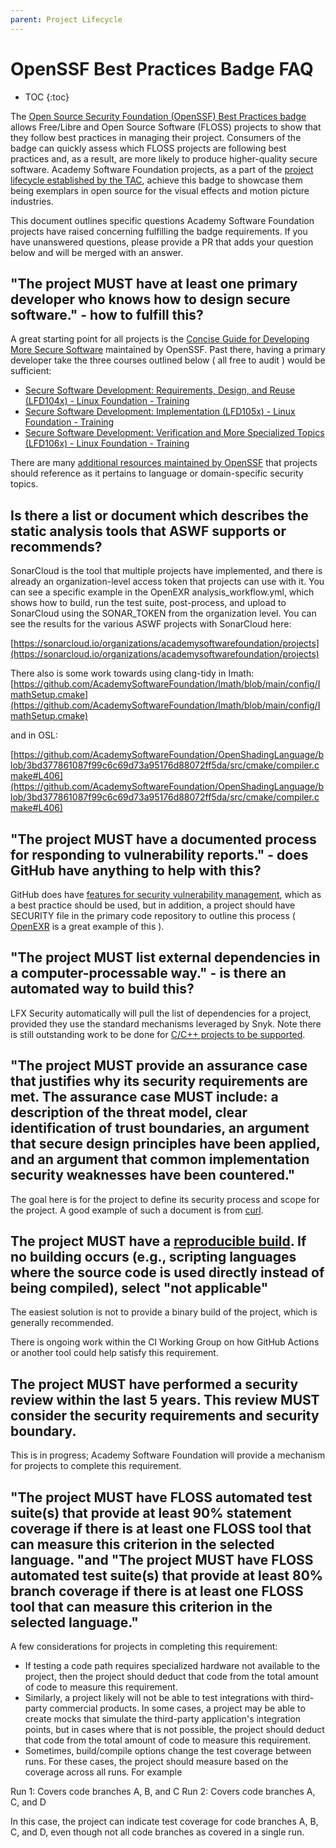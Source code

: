 ```yaml
---
parent: Project Lifecycle
---
```


# OpenSSF Best Practices Badge FAQ

* TOC
{:toc}


The [Open Source Security Foundation (OpenSSF) Best Practices badge](https://bestpractices.coreinfrastructure.org/en) allows Free/Libre and Open Source Software (FLOSS) projects to show that they follow best practices in managing their project. Consumers of the badge can quickly assess which FLOSS projects are following best practices and, as a result, are more likely to produce higher-quality secure software. Academy Software Foundation projects, as a part of the [project lifecycle established by the TAC](lifecycle), achieve this badge to showcase them being exemplars in open source for the visual effects and motion picture industries. 

This document outlines specific questions Academy Software Foundation projects have raised concerning fulfilling the badge requirements. If you have unanswered questions, please provide a PR that adds your question below and will be merged with an answer.

## "The project MUST have at least one primary developer who knows how to design secure software." - how to fulfill this?

A great starting point for all projects is the [Concise Guide for Developing More Secure Software](https://github.com/ossf/wg-best-practices-os-developers/blob/main/docs/Concise-Guide-for-Developing-More-Secure-Software.md) maintained by OpenSSF. Past there, having a primary developer take the three courses outlined below ( all free to audit ) would be sufficient:

- [Secure Software Development: Requirements, Design, and Reuse (LFD104x) - Linux Foundation - Training](https://training.linuxfoundation.org/training/secure-software-development-requirements-design-and-reuse-lfd104/) 
- [Secure Software Development: Implementation (LFD105x) - Linux Foundation - Training](https://training.linuxfoundation.org/training/secure-software-development-implementation-lfd105/) 
- [Secure Software Development: Verification and More Specialized Topics (LFD106x) - Linux Foundation - Training](https://training.linuxfoundation.org/training/secure-software-development-verification-and-more-specialized-topics-lfd106/)

There are many [additional resources maintained by OpenSSF](https://github.com/ossf/wg-best-practices-os-developers/blob/main/docs/Existing%20Guidelines%20for%20Developing%20and%20Distributing%20Secure%20Software.md) that projects should reference as it pertains to language or domain-specific security topics.

## Is there a list or document which describes the static analysis tools that ASWF supports or recommends?

SonarCloud is the tool that multiple projects have implemented, and there is already an organization-level access token that projects can use with it. You can see a specific example in the OpenEXR analysis_workflow.yml, which shows how to build, run the test suite, post-process, and upload to SonarCloud using the SONAR_TOKEN from the organization level. You can see the results for the various ASWF projects with SonarCloud here:

[https://sonarcloud.io/organizations/academysoftwarefoundation/projects](https://sonarcloud.io/organizations/academysoftwarefoundation/projects)

There also is some work towards using clang-tidy in Imath: [https://github.com/AcademySoftwareFoundation/Imath/blob/main/config/ImathSetup.cmake](https://github.com/AcademySoftwareFoundation/Imath/blob/main/config/ImathSetup.cmake)

and in OSL:

[https://github.com/AcademySoftwareFoundation/OpenShadingLanguage/blob/3bd377861087f99c6c69d73a95176d88072ff5da/src/cmake/compiler.cmake#L406](https://github.com/AcademySoftwareFoundation/OpenShadingLanguage/blob/3bd377861087f99c6c69d73a95176d88072ff5da/src/cmake/compiler.cmake#L406)

## "The project MUST have a documented process for responding to vulnerability reports." - does GitHub have anything to help with this?

GitHub does have [features for security vulnerability management](https://docs.github.com/en/code-security/security-advisories/guidance-on-reporting-and-writing), which as a best practice should be used, but in addition, a project should have SECURITY file in the primary code repository to outline this process ( [OpenEXR](https://github.com/AcademySoftwareFoundation/openexr/blob/main/SECURITY.md) is a great example of this ).

## "The project MUST list external dependencies in a computer-processable way." - is there an automated way to build this?

LFX Security automatically will pull the list of dependencies for a project, provided they use the standard mechanisms leveraged by Snyk. Note there is still outstanding work to be done for [C/C++ projects to be supported](https://docs.snyk.io/scan-application-code/snyk-code/snyk-code-language-and-framework-support).

## "The project MUST provide an assurance case that justifies why its security requirements are met. The assurance case MUST include: a description of the threat model, clear identification of trust boundaries, an argument that secure design principles have been applied, and an argument that common implementation security weaknesses have been countered."

The goal here is for the project to define its security process and scope for the project. A good example of such a document is from [curl](https://curl.se/libcurl/security.html).

## The project MUST have a [reproducible build](https://reproducible-builds.org/). If no building occurs (e.g., scripting languages where the source code is used directly instead of being compiled), select "not applicable"

The easiest solution is not to provide a binary build of the project, which is generally recommended. 

There is ongoing work within the CI Working Group on how GitHub Actions or another tool could help satisfy this requirement.

## The project MUST have performed a security review within the last 5 years. This review MUST consider the security requirements and security boundary. 

This is in progress; Academy Software Foundation will provide a mechanism for projects to complete this requirement.

## "The project MUST have FLOSS automated test suite(s) that provide at least 90% statement coverage if there is at least one FLOSS tool that can measure this criterion in the selected language. "and "The project MUST have FLOSS automated test suite(s) that provide at least 80% branch coverage if there is at least one FLOSS tool that can measure this criterion in the selected language."

A few considerations for projects in completing this requirement:

- If testing a code path requires specialized hardware not available to the project, then the project should deduct that code from the total amount of code to measure this requirement.
- Similarly, a project likely will not be able to test integrations with third-party commercial products. In some cases, a project may be able to create mocks that simulate the third-party application's integration points, but in cases where that is not possible, the project should deduct that code from the total amount of code to measure this requirement.
- Sometimes, build/compile options change the test coverage between runs. For these cases, the project should measure based on the coverage across all runs. For example

Run 1: Covers code branches A, B, and C
Run 2: Covers code branches A, C, and D

In this case, the project can indicate test coverage for code branches A, B, C, and D, even though not all code branches as covered in a single run.
